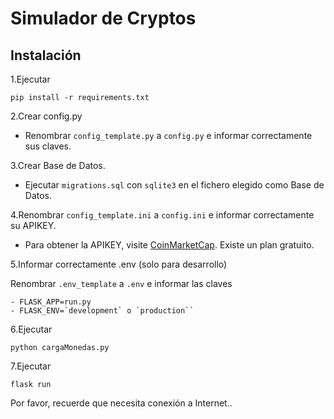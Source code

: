 # Simulador de Cryptos 

## Instalación 
1.Ejecutar
```
pip install -r requirements.txt
```

2.Crear config.py

* Renombrar `config_template.py` a `config.py` e informar correctamente sus claves.


3.Crear Base de Datos. 

*	Ejecutar `migrations.sql` con `sqlite3` en el 	fichero elegido como Base de Datos. 

4.Renombrar `config_template.ini` a `config.ini` e informar correctamente su APIKEY.

* Para obtener la APIKEY, visite [CoinMarketCap](https://coinmarketcap.com/api/). Existe un plan gratuito. 

5.Informar correctamente .env (solo para desarrollo)

Renombrar `.env_template` a `.env` e informar las claves

    - FLASK_APP=run.py
    - FLASK_ENV=`development` o `production``


6.Ejecutar 

```
python cargaMonedas.py
```

7.Ejecutar 

```
flask run
```


Por favor, recuerde que necesita conexión a Internet..
